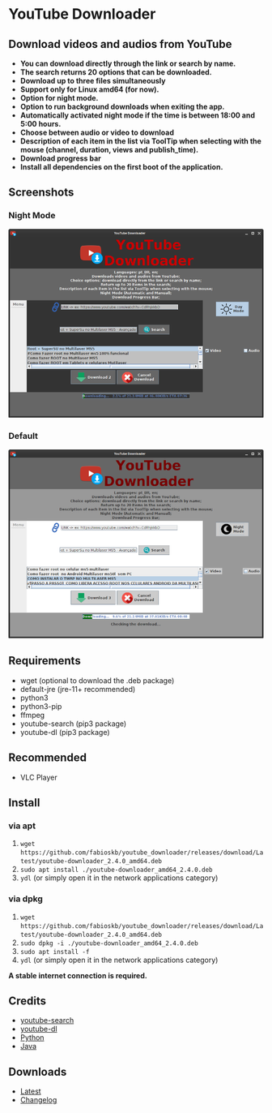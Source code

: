 # YouTube Downloader

## Download videos and audios from YouTube

* **You can download directly through the link or search by name.**
* **The search returns 20 options that can be downloaded.**
* **Download up to three files simultaneously**
* **Support only for Linux amd64 (for now).**
* **Option for night mode.**
* **Option to run background downloads when exiting the app.**
* **Automatically activated night mode if the time is between 18:00 and 5:00 hours.**
* **Choose between audio or video to download**
* **Description of each item in the list via ToolTip when selecting with the mouse (channel, duration, views and publish_time).**
* **Download progress bar**
* **Install all dependencies on the first boot of the application.**

## Screenshots

### Night Mode

![ydlNightMode](./screenshots/youtube_downloader_night_mode.png "Night Mode YouTube Downloader")

### Default

![ydl](./screenshots/youtube_downloader.png "Default YouTube Downloader")

## Requirements

* wget (optional to download the .deb package)
* default-jre (jre-11+ recommended)
* python3
* python3-pip
* ffmpeg
* youtube-search (pip3 package)
* youtube-dl (pip3 package)

## Recommended

* VLC Player

## Install

### via apt

1. `wget https://github.com/fabioskb/youtube_downloader/releases/download/Latest/youtube-downloader_2.4.0_amd64.deb`
2. `sudo apt install ./youtube-downloader_amd64_2.4.0.deb`
3. `ydl` (or simply open it in the network applications category)

### via dpkg

1. `wget https://github.com/fabioskb/youtube_downloader/releases/download/Latest/youtube-downloader_2.4.0_amd64.deb`
2. `sudo dpkg -i ./youtube-downloader_amd64_2.4.0.deb`
3. `sudo apt install -f`
4. `ydl` (or simply open it in the network applications category)

**A stable internet connection is required.**

## Credits

* [youtube-search](https://pypi.org/project/youtube-search/ "Python function for searching for youtube videos to avoid using their heavily rate-limited API")
* [youtube-dl](https://pypi.org/project/youtube_dl/ "Command-line program to download videos from YouTube.com and other video sites")
* [Python](https://www.python.org/ "Python site")
* [Java](https://www.java.com "Java site")

## Downloads

* [Latest](https://github.com/fabioskb/youtube_downloader/releases/Latest)
* [Changelog](https://github.com/fabioskb/changes/blob/main/youdl.md)
